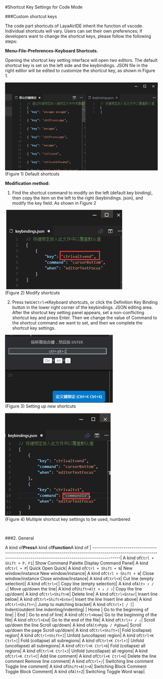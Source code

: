 #Shortcut Key Settings for Code Mode

###Custom shortcut keys

The code part shortcuts of LayaAirIDE inherit the function of vscode. Individual shortcuts will vary. Users can set their own preferences; if developers want to change the shortcut keys, please follow the following steps:



**Menu-File-Preferences-Keyboard Shortcuts.**

Opening the shortcut key setting interface will open two editors. The default shortcut key is set on the left side and the keybindings. JSON file in the right editor will be edited to customize the shortcut key, as shown in Figure 1.

​![blob.png](img/1.png)<br/>
(Figure 1) Default shortcuts

**Modification method:**

1. Find the shortcut command to modify on the left (default key binding), then copy the item on the left to the right (keybindings. json), and modify the key field. As shown in Figure 2



​        ![blob.png](img/2.png)<br/>
(Figure 2) Modify shortcuts

2. Press twice`Ctrl+K`Keyboard shortcuts, or click the Definition Key Binding button in the lower right corner of the keybindings. JSON editing area. After the shortcut key setting panel appears, set a non-conflicting shortcut key and press Enter. Then we change the value of Command to the shortcut command we want to set, and then we complete the shortcut key settings.

​![blob.png](img/3.png)<br/>
(Figure 3) Setting up new shortcuts

​![blob.png](img/4.png)<br/>
(Figure 4) Multiple shortcut key settings to be used, numbered

​

###2. General

A kind of**Press**A kind of**Function**A kind of
| --------------------------------------------------------------------------------------------------------------------------------------------------------------------------|
A kind of`Ctrl + Shift + P，F1`| Show Command Palette Display Command Panel|
A kind of`Ctrl + P`| Quick Open Quick|
A kind of`Ctrl + Shift + N`| New window/instance New window/instance|
A kind of`Ctrl + Shift + W`| Close window/instance Close window/instance|
A kind of`Ctrl+X`| Cut line (empty selection)|
A kind of`Ctrl+C`| Copy line (empty selection)|
A kind of`Alt+ ↑ / ↓`| Move up/down the line|
A kind of`Shift+Alt + ↓ / ↑`| Copy the line up/down|
A kind of`Ctrl+Shift+K`| Delete line|
A kind of`Ctrl+Enter`| Insert line below|
A kind of`Ctrl+Shift+Enter`| Insert the line Insert line above|
A kind of`Ctrl+Shift+\`| Jump to matching bracket|
A kind of`Ctrl+] / [`| Indent/outdent line indenting/indenting|
| Home | Go to the beginning of line|
| End | Go to end of line|
A kind of`Ctrl+Home`| Go to the beginning of the file|
A kind of`Ctrl+End`| Go to the end of the file|
A kind of`Ctrl+↑ / ↓`| Scroll up/down the line Scroll up/down|
A kind of`Alt+PgUp / PgDown`| Scroll up/down the page Scroll up/down|
A kind of`Ctrl+Shift+[`| Fold (collapse) region|
A kind of`Ctrl+Shift+]`| Unfold (uncollapse) region|
A kind of`Ctrl+K Ctrl+[`| Fold (collapse) all subregions|
A kind of`Ctrl+K Ctrl+]`| Unfold (uncollapse) all subregions|
A kind of`Ctrl+K Ctrl+0`| Fold (collapse) all regions|
A kind of`Ctrl+K Ctrl+J`| Unfold (uncollapse) all regions|
A kind of`Ctrl+K Ctrl+C`| Add line comment|
A kind of`Ctrl+K Ctrl+U`| Delete the line comment Remove line comment|
A kind of`Ctrl+/`| Switching line comment Toggle line comment|
A kind of`Shift+Alt+A`| Switching Block Comment Toggle Block Comment|
A kind of`Alt+Z`| Switching Toggle Word wrap|